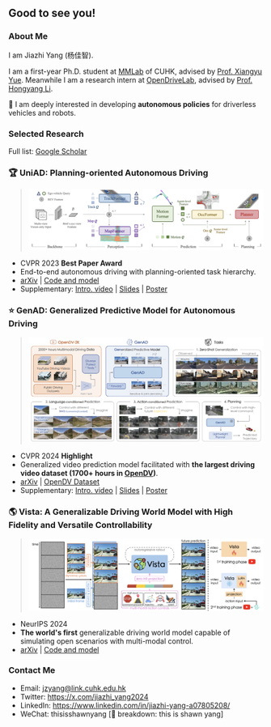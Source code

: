 ## Good to see you!

### About Me
I am Jiazhi Yang (杨佳智).

I am a first-year Ph.D. student at [MMLab](https://mmlab.ie.cuhk.edu.hk/) of CUHK, advised by [Prof. Xiangyu Yue](https://xyue.io/). Meanwhile I am a research intern at [OpenDriveLab](https://opendrivelab.com/), advised by [Prof. Hongyang Li](https://lihongyang.info/).

🤖 I am deeply interested in developing **autonomous policies** for driverless vehicles and robots.

### Selected Research
Full list: [Google Scholar](https://scholar.google.com/citations?user=Ju7nGX8AAAAJ&hl=zh-CN)

### 🏆 **UniAD**: Planning-oriented Autonomous Driving

> ![image](uniad_pipe.png)

- CVPR 2023 **Best Paper Award**
- End-to-end autonomous driving with planning-oriented task hierarchy.
- [arXiv](https://arxiv.org/abs/2212.10156) | [Code and model](https://github.com/OpenDriveLab/UniAD)
- Supplementary: [Intro. video](https://www.youtube.com/watch?v=cyrxJJ_nnaQ) | [Slides](https://opendrivelab.com/e2ead/UniAD_plenary_talk_slides.pdf) | [Poster](https://github.com/OpenDriveLab/UniAD/blob/main/sources/cvpr23_uniad_poster.png)

### ⭐ **GenAD**: Generalized Predictive Model for Autonomous Driving
> ![image](genad_overview.png)
- CVPR 2024 **Highlight**
- Generalized video prediction model facilitated with **the largest driving video dataset (1700+ hours in [OpenDV](https://github.com/OpenDriveLab/DriveAGI))**.
- [arXiv](https://arxiv.org/abs/2403.09630) | [OpenDV Dataset](https://github.com/OpenDriveLab/DriveAGI)
- Supplementary: [Intro. video](https://www.youtube.com/watch?v=a4H6Jj-7IC0) | [Slides](https://opendrivelab.github.io/content/GenAD_slides_with_vista.pdf) | [Poster](https://github.com/OpenDriveLab/DriveAGI/blob/main/assets/cvpr24_genad_poster.png)

### 🌎 **Vista**: A Generalizable Driving World Model with High Fidelity and Versatile Controllability
> ![image](vista_pipe.png)
- NeurIPS 2024
- **The world's first** generalizable driving world model capable of simulating open scenarios with multi-modal control.
- [arXiv](https://arxiv.org/abs/2405.17398) | [Code and model](https://github.com/OpenDriveLab/Vista)


### Contact Me
- Email: jzyang@link.cuhk.edu.hk
- Twitter: https://x.com/jiazhi_yang2024
- LinkedIn: https://www.linkedin.com/in/jiazhi-yang-a07805208/
- WeChat: thisisshawnyang [💬 breakdown: this is shawn yang]

